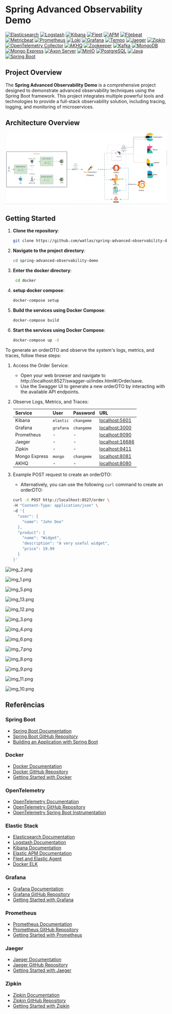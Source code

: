 # Spring Advanced Observability Demo

[![Elasticsearch](https://img.shields.io/badge/Elasticsearch-005571?logo=elasticsearch&logoColor=white)](https://www.elastic.co/elasticsearch/)
[![Logstash](https://img.shields.io/badge/Logstash-005571?logo=logstash&logoColor=white)](https://www.elastic.co/logstash/)
[![Kibana](https://img.shields.io/badge/Kibana-005571?logo=kibana&logoColor=white)](https://www.elastic.co/kibana/)
[![Fleet](https://img.shields.io/badge/Fleet-005571?logo=elasticstack&logoColor=white)](https://www.elastic.co/fleet/)
[![APM](https://img.shields.io/badge/APM-005571?logo=elasticapm&logoColor=white)](https://www.elastic.co/apm/)
[![Filebeat](https://img.shields.io/badge/Filebeat-005571?logo=filebeat&logoColor=white)](https://www.elastic.co/beats/filebeat)
[![Metricbeat](https://img.shields.io/badge/Metricbeat-005571?logo=metricbeat&logoColor=white)](https://www.elastic.co/beats/metricbeat)
[![Prometheus](https://img.shields.io/badge/Prometheus-E6522C?logo=prometheus&logoColor=white)](https://prometheus.io/)
[![Loki](https://img.shields.io/badge/Loki-3675A9?logo=grafana&logoColor=white)](https://grafana.com/oss/loki/)
[![Grafana](https://img.shields.io/badge/Grafana-F46800?logo=grafana&logoColor=white)](https://grafana.com/)
[![Tempo](https://img.shields.io/badge/Tempo-5A29E4?logo=grafana&logoColor=white)](https://grafana.com/oss/tempo/)
[![Jaeger](https://img.shields.io/badge/Jaeger-FF4D4D?logo=jaeger&logoColor=white)](https://www.jaegertracing.io/)
[![Zipkin](https://img.shields.io/badge/Zipkin-000000?logo=zipkin&logoColor=white)](https://zipkin.io/)
[![OpenTelemetry Collector](https://img.shields.io/badge/OpenTelemetry%20Collector-7B00FF?logo=opentelemetry&logoColor=white)](https://opentelemetry.io/docs/collector/)
[![AKHQ](https://img.shields.io/badge/AKHQ-FF6C37?logo=apachekafka&logoColor=white)](https://akhq.io/)
[![Zookeeper](https://img.shields.io/badge/Zookeeper-FF6C37?logo=apachezookeeper&logoColor=white)](https://zookeeper.apache.org/)
[![Kafka](https://img.shields.io/badge/Kafka-231F20?logo=apachekafka&logoColor=white)](https://kafka.apache.org/)
[![MongoDB](https://img.shields.io/badge/MongoDB-47A248?logo=mongodb&logoColor=white)](https://www.mongodb.com/)
[![Mongo Express](https://img.shields.io/badge/Mongo_Express-47A248?logo=mongodb&logoColor=white)](https://github.com/mongo-express/mongo-express)
[![Axon Server](https://img.shields.io/badge/Axon%20Server-4527A0?logo=axoniq&logoColor=white)](https://axoniq.io/)
[![MinIO](https://img.shields.io/badge/MinIO-00A3E0?logo=minio&logoColor=white)](https://min.io/)
[![PostgreSQL](https://img.shields.io/badge/PostgreSQL-336791?logo=postgresql&logoColor=white)](https://www.postgresql.org/)
[![Java](https://img.shields.io/badge/Java-007396?logo=java&logoColor=red)](https://www.java.com/)
[![Spring Boot](https://img.shields.io/badge/Spring%20Boot-6DB33F?logo=spring-boot&logoColor=white)](https://spring.io/projects/spring-boot)

## Project Overview

The **Spring Advanced Observability Demo** is a comprehensive project designed to demonstrate advanced observability
techniques using the Spring Boot framework. This project integrates multiple powerful tools and technologies to provide
a full-stack observability solution, including tracing, logging, and monitoring of microservices.

## Architecture Overview

![arch.gif](.github/arch.gif)

## Getting Started

1. **Clone the repository**:
   ```bash
   git clone https://github.com/watlas/spring-advanced-observability-demo.git
   ```

2. **Navigate to the project directory**:
   ```bash
   cd spring-advanced-observability-demo
   ```

3. **Enter the docker directory**:
   ```bash
    cd docker
    ```
4. **setup docker compose**:
   ```bash
   docker-compose setup
   ```
5. **Build the services using Docker Compose**:
   ```bash
   docker-compose build
   ```

6. **Start the services using Docker Compose**:
   ```bash
   docker-compose up -d
   ```
To generate an orderDTO and observe the system's logs, metrics, and traces, follow these steps:

1. Access the Order Service:
   - Open your web browser and navigate to http://localhost:8527/swagger-ui/index.html#/Order/save.
   - Use the Swagger UI to generate a new orderDTO by interacting with the available API endpoints.

2. Observe Logs, Metrics, and Traces:

   | Service       | User      | Password   | URL                                       |
   |---------------|-----------|------------|-------------------------------------------|
   | Kibana        | `elastic` | `changeme` | [localhost:5601](http://localhost:5601)   |
   | Grafana       | `grafana` | `changeme` | [localhost:3000](http://localhost:3000)   |
   | Prometheus    | -         | -          | [localhost:9090](http://localhost:9090)   |
   | Jaeger        | -         | -          | [localhost:16686](http://localhost:16686) |
   | Zipkin        | -         | -          | [localhost:9411](http://localhost:9411)   |
   | Mongo Express | `mongo`   | `changeme` | [localhost:8081](http://localhost:8081)   |
   | AKHQ          | -         | -          | [localhost:8080](http://localhost:8080)   |

3. Example POST request to create an orderDTO:
   - Alternatively, you can use the following `curl` command to create an orderDTO:

   ```bash
   curl -X POST http://localhost:8527/order \
   -H "Content-Type: application/json" \
   -d '{
     "user": {
       "name": "John Doe"
     },
     "product": {
       "name": "Widget",
       "description": "A very useful widget",
       "price": 19.99
     }
   }'

![img_2.png](.github/img_2.png)

![img_1.png](.github/img_1.png)

![img_5.png](.github/img_5.png)

![img_13.png](.github/img_13.png)

![img_12.png](.github/img_12.png)

![img_3.png](.github/img_3.png)

![img_4.png](.github/img_4.png)

![img_6.png](.github/img_6.png)

![img_7.png](.github/img_7.png)

![img_8.png](.github/img_8.png)

![img_9.png](.github/img_9.png)

![img_11.png](.github/img_11.png)

![img_10.png](.github/img_10.png)


## Referências

### Spring Boot
- [Spring Boot Documentation](https://docs.spring.io/spring-boot/docs/current/reference/html/)
- [Spring Boot GitHub Repository](https://github.com/spring-projects/spring-boot)
- [Building an Application with Spring Boot](https://spring.io/guides/gs/spring-boot/)

### Docker
- [Docker Documentation](https://docs.docker.com/)
- [Docker GitHub Repository](https://github.com/docker/docker-ce)
- [Getting Started with Docker](https://www.docker.com/get-started)

### OpenTelemetry
- [OpenTelemetry Documentation](https://opentelemetry.io/docs/)
- [OpenTelemetry GitHub Repository](https://github.com/open-telemetry/opentelemetry-java)
- [OpenTelemetry Spring Boot Instrumentation](https://github.com/open-telemetry/opentelemetry-java-instrumentation/tree/main/instrumentation/spring/spring-boot)

### Elastic Stack
- [Elasticsearch Documentation](https://www.elastic.co/guide/en/elasticsearch/reference/current/index.html)
- [Logstash Documentation](https://www.elastic.co/guide/en/logstash/current/index.html)
- [Kibana Documentation](https://www.elastic.co/guide/en/kibana/current/index.html)
- [Elastic APM Documentation](https://www.elastic.co/guide/en/apm/get-started/current/index.html)
- [Fleet and Elastic Agent](https://www.elastic.co/guide/en/fleet/current/index.html)
- [Docker ELK](https://github.com/deviantony/docker-elk)

### Grafana
- [Grafana Documentation](https://grafana.com/docs/grafana/latest/)
- [Grafana GitHub Repository](https://github.com/grafana/grafana)
- [Getting Started with Grafana](https://grafana.com/docs/grafana/latest/getting-started/getting-started-prometheus/)

### Prometheus
- [Prometheus Documentation](https://prometheus.io/docs/introduction/overview/)
- [Prometheus GitHub Repository](https://github.com/prometheus/prometheus)
- [Getting Started with Prometheus](https://prometheus.io/docs/prometheus/latest/getting_started/)

### Jaeger
- [Jaeger Documentation](https://www.jaegertracing.io/docs/latest/)
- [Jaeger GitHub Repository](https://github.com/jaegertracing/jaeger)
- [Getting Started with Jaeger](https://www.jaegertracing.io/docs/latest/getting-started/)

### Zipkin
- [Zipkin Documentation](https://zipkin.io/pages/documentation.html)
- [Zipkin GitHub Repository](https://github.com/openzipkin/zipkin)
- [Getting Started with Zipkin](https://zipkin.io/pages/quickstart)
